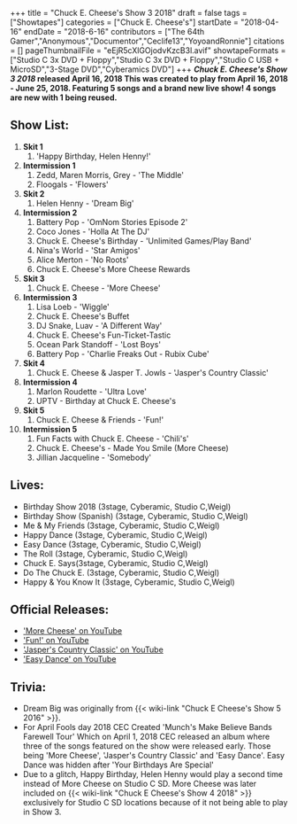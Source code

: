 +++
title = "Chuck E. Cheese's Show 3 2018"
draft = false
tags = ["Showtapes"]
categories = ["Chuck E. Cheese's"]
startDate = "2018-04-16"
endDate = "2018-6-16"
contributors = ["The 64th Gamer","Anonymous","Documentor","Ceclife13","YoyoandRonnie"]
citations = []
pageThumbnailFile = "eEjR5cXlGOjodvKzcB3l.avif"
showtapeFormats = ["Studio C 3x DVD + Floppy","Studio C 3x DVD + Floppy","Studio C USB + MicroSD","3-Stage DVD","Cyberamics DVD"]
+++
***Chuck E. Cheese's Show 3 2018* released April 16, 2018
This was created to play from April 16, 2018 - June 25, 2018. Featuring 5 songs and a brand new live show! 4 songs are new with 1 being reused.**

## Show List:

1.  **Skit 1**
    1.  'Happy Birthday, Helen Henny!'
2.  **Intermission 1**
    1.  Zedd, Maren Morris, Grey - 'The Middle'
    2.  Floogals - 'Flowers'
3.  **Skit 2**
    1.  Helen Henny - 'Dream Big'
4.  **Intermission 2**
    1.  Battery Pop - 'OmNom Stories Episode 2'
    2.  Coco Jones - 'Holla At The DJ'
    3.  Chuck E. Cheese's Birthday - 'Unlimited Games/Play Band'
    4.  Nina's World - 'Star Amigos'
    5.  Alice Merton - 'No Roots'
    6.  Chuck E. Cheese's More Cheese Rewards
5.  **Skit 3**
    1.  Chuck E. Cheese - 'More Cheese'
6.  **Intermission 3**
    1.  Lisa Loeb - 'Wiggle'
    2.  Chuck E. Cheese's Buffet
    3.  DJ Snake, Luav - 'A Different Way'
    4.  Chuck E. Cheese's Fun-Ticket-Tastic
    5.  Ocean Park Standoff - 'Lost Boys'
    6.  Battery Pop - 'Charlie Freaks Out - Rubix Cube'
7.  **Skit 4**
    1.  Chuck E. Cheese & Jasper T. Jowls - 'Jasper's Country Classic'
8.  **Intermission 4**
    1.  Marlon Roudette - 'Ultra Love'
    2.  UPTV - Birthday at Chuck E. Cheese's
9.  **Skit 5**
    1.  Chuck E. Cheese & Friends - 'Fun!'
10. **Intermission 5**
    1.  Fun Facts with Chuck E. Cheese - 'Chili's'
    2.  Chuck E. Cheese's - Made You Smile (More Cheese)
    3.  Jillian Jacqueline - 'Somebody'

## Lives:

- Birthday Show 2018 (3stage, Cyberamic, Studio C,Weigl)
- Birthday Show (Spanish) (3stage, Cyberamic, Studio C,Weigl)
- Me & My Friends (3stage, Cyberamic, Studio C,Weigl)
- Happy Dance (3stage, Cyberamic, Studio C,Weigl)
- Easy Dance (3stage, Cyberamic, Studio C,Weigl)
- The Roll (3stage, Cyberamic, Studio C,Weigl)
- Chuck E. Says(3stage, Cyberamic, Studio C,Weigl)
- Do The Chuck E. (3stage, Cyberamic, Studio C,Weigl)
- Happy & You Know It (3stage, Cyberamic, Studio C,Weigl)

## Official Releases:

- ['More Cheese' on YouTube](https://www.youtube.com/watch?v=E0flNZ9VcvQ)
- ['Fun!' on YouTube](https://www.youtube.com/watch?v=euwhsCCD6rc)
- ['Jasper's Country Classic' on YouTube](https://www.youtube.com/watch?v=TY_LztKVp0Y)
- ['Easy Dance' on YouTube](https://www.youtube.com/watch?v=wYGFavrntbM)

## Trivia:

- Dream Big was originally from {{< wiki-link "Chuck E Cheese's Show 5 2016" >}}.
- For April Fools day 2018 CEC Created 'Munch's Make Believe Bands Farewell Tour' Which on April 1, 2018 CEC released an album where three of the songs featured on the show were released early. Those being 'More Cheese', 'Jasper's Country Classic' and 'Easy Dance'. Easy Dance was hidden after 'Your Birthdays Are Special'
- Due to a glitch, Happy Birthday, Helen Henny would play a second time instead of More Cheese on Studio C SD. More Cheese was later included on {{< wiki-link "Chuck E Cheese's Show 4 2018" >}} exclusively for Studio C SD locations because of it not being able to play in Show 3.
